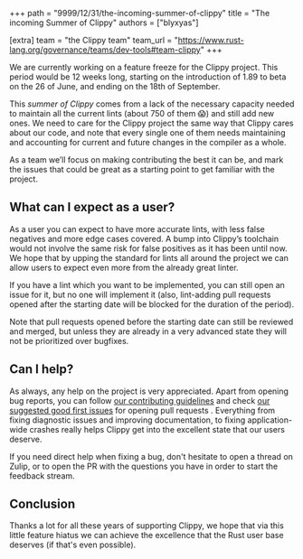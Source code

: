 +++
path = "9999/12/31/the-incoming-summer-of-clippy"
title = "The incoming Summer of Clippy"
authors = ["blyxyas"]

[extra]
team = "the Clippy team"
team_url = "https://www.rust-lang.org/governance/teams/dev-tools#team-clippy"
+++

We are currently working on a feature freeze for the Clippy project. This
period would be 12 weeks long, starting on the introduction of 1.89 to beta
on the 26 of June, and ending on the 18th of September.

This *summer of Clippy* comes from a lack of the necessary capacity needed
to maintain all the current lints (about 750 of them 😱) and still add new ones.
We need to care for the Clippy project the same way that Clippy cares about our
code, and note that every single one of them needs maintaining and accounting
for current and future changes in the compiler as a whole.

As a team we’ll focus on making contributing the best it can be, and mark the
issues that could be great as a starting point to get familiar with the project.

## What can I expect as a user?

As a user you can expect to have more accurate lints, with less false negatives
and more edge cases covered. A bump into Clippy’s toolchain would not involve
the same risk for false positives as it has been until now. We hope that by
upping the standard for lints all around the project we can allow users to
expect even more from the already great linter.

If you have a lint which you want to be implemented, you can still open an
issue for it, but no one will implement it (also, lint-adding pull requests
opened after the starting date will be blocked for the duration of the period).

Note that pull requests opened before the starting date can still be reviewed
and merged, but unless they are already in a very advanced state they will not
be prioritized over bugfixes.

## Can I help?

As always, any help on the project is very appreciated. Apart from opening bug
reports, you can follow [our contributing guidelines] and check [our suggested
good first issues] for opening pull requests . Everything from fixing diagnostic
issues and improving documentation, to fixing application-wide crashes
really helps Clippy get into the excellent state that our users deserve.

If you need direct help when fixing a bug, don't hesitate to open a thread on
Zulip, or to open the PR with the questions you have in order to start the
feedback stream.

## Conclusion

Thanks a lot for all these years of supporting Clippy, we hope that via this
little feature hiatus we can achieve the excellence that the Rust user base
deserves (if that's even possible).

[our contributing guidelines]: https://github.com/rust-lang/rust-clippy/blob/master/CONTRIBUTING.md
[our suggested good first issues]: <!-- ADD HERE OUR TRACKING ISSUE -->



